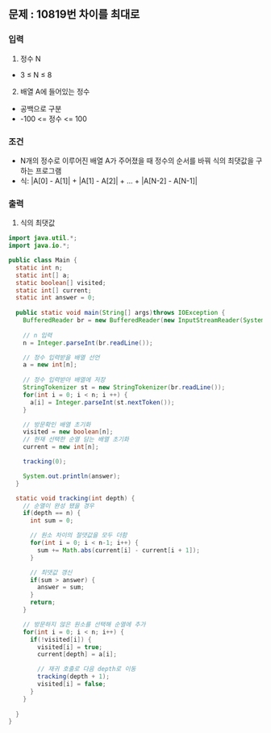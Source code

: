 ## 문제 : 10819번 차이를 최대로 


### 입력
1. 정수 N
- 3 ≤ N ≤ 8
2. 배열 A에 들어있는 정수 
- 공백으로 구분
- -100 <= 정수 <= 100 

### 조건 
- N개의 정수로 이루어진 배열 A가 주어졌을 때 정수의 순서를 바꿔 식의 최댓값을 구하는 프로그램 
- 식: |A[0] - A[1]| + |A[1] - A[2]| + ... + |A[N-2] - A[N-1]|

### 출력 
1. 식의 최댓값 


```java
import java.util.*;
import java.io.*;

public class Main {
  static int n; 
  static int[] a; 
  static boolean[] visited; 
  static int[] current; 
  static int answer = 0; 
  
  public static void main(String[] args)throws IOException {
    BufferedReader br = new BufferedReader(new InputStreamReader(System.in));        
    
    // n 입력
    n = Integer.parseInt(br.readLine());

    // 정수 입력받을 배열 선언 
    a = new int[n]; 
    
    // 정수 입력받아 배열에 저장 
    StringTokenizer st = new StringTokenizer(br.readLine()); 
    for(int i = 0; i < n; i ++) {
      a[i] = Integer.parseInt(st.nextToken()); 
    }

    // 방문확인 배열 초기화 
    visited = new boolean[n];
    // 현재 선택한 순열 담는 배열 초기화 
    current = new int[n]; 

    tracking(0); 

    System.out.println(answer); 
  }

  static void tracking(int depth) {
    // 순열이 완성 됐을 경우 
    if(depth == n) {
      int sum = 0; 

      // 원소 차이의 절댓값을 모두 더함 
      for(int i = 0; i < n-1; i++) {
        sum += Math.abs(current[i] - current[i + 1]); 
      }

      // 최댓값 갱신 
      if(sum > answer) {
        answer = sum; 
      }
      return; 
    }

    // 방문하지 않은 원소를 선택해 순열에 추가 
    for(int i = 0; i < n; i++) {
      if(!visited[i]) {
        visited[i] = true;
        current[depth] = a[i];

        // 재귀 호출로 다음 depth로 이동 
        tracking(depth + 1); 
        visited[i] = false; 
      }
    }
    
  }
}
```